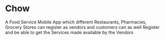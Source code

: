 # Chow
A Food Service Mobile App which different Restaurants, Pharmacies, Grocery Stores can register as vendors and customers can as well Register and be able to get the Services made available by the Vendors
